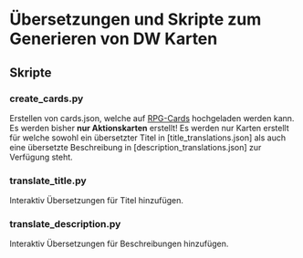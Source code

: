 # Übersetzungen und Skripte zum Generieren von DW Karten

## Skripte

### create_cards.py
Erstellen von cards.json, welche auf [RPG-Cards](https://crobi.github.io/rpg-cards/generator/generate.html) hochgeladen werden kann.
Es werden bisher __nur Aktionskarten__ erstellt!
Es werden nur Karten erstellt für welche sowohl ein übersetzter Titel in [title_translations.json] als auch eine übersetzte Beschreibung in [description_translations.json] zur Verfügung steht.

### translate_title.py
Interaktiv Übersetzungen für Titel hinzufügen.

### translate_description.py
Interaktiv Übersetzungen für Beschreibungen hinzufügen.
